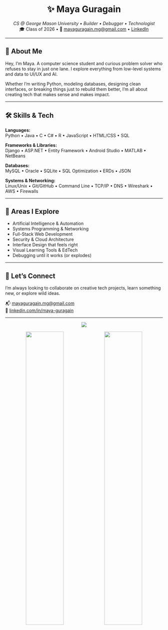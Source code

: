 <!--
**MayaGuragain/MayaGuragain** is a ✨ _special_ ✨ repository because its `README.md` (this file) appears on your GitHub profile.

Here are some ideas to get you started:

- 🔭 I’m currently working on ...
- 🌱 I’m currently learning ...
- 👯 I’m looking to collaborate on ...
- 🤔 I’m looking for help with ...
- 💬 Ask me about ...
- 📫 How to reach me: ...
- 😄 Pronouns: ...
- ⚡ Fun fact: ...
-->
<h1 align="center">✨ Maya Guragain</h1>

<p align="center">
  <i>CS @ George Mason University • Builder • Debugger • Technologist</i><br>
  🎓 Class of 2026 • 💬 <a href="mailto:mayaguragain.mg@gmail.com">mayaguragain.mg@gmail.com</a> • 
  <a href="https://www.linkedin.com/in/maya-guragain/">LinkedIn</a>
</p>

---

## 👋 About Me

Hey, I’m Maya. A computer science student and curious problem solver who refuses to stay in just one lane. I explore everything from low-level systems and data to UI/UX and AI.

Whether I’m writing Python, modeling databases, designing clean interfaces, or breaking things just to rebuild them better, I’m all about creating tech that makes sense and makes impact.

---

## 🛠️ Skills & Tech

**Languages:**  
Python • Java • C • C# • R • JavaScript • HTML/CSS • SQL

**Frameworks & Libraries:**  
Django • ASP.NET • Entity Framework • Android Studio • MATLAB • NetBeans

**Databases:**  
MySQL • Oracle • SQLite • SQL Optimization • ERDs • JSON

**Systems & Networking:**  
Linux/Unix • Git/GitHub • Command Line • TCP/IP • DNS • Wireshark • AWS • Firewalls

---

## 🧠 Areas I Explore

- Artificial Intelligence & Automation  
- Systems Programming & Networking  
- Full-Stack Web Development  
- Security & Cloud Architecture  
- Interface Design that feels right  
- Visual Learning Tools & EdTech  
- Debugging until it works (or explodes)

---

## 🤝 Let’s Connect

I’m always looking to collaborate on creative tech projects, learn something new, or explore wild ideas.

📬 [mayaguragain.mg@gmail.com](mailto:mayaguragain.mg@gmail.com)  
🔗 [linkedin.com/in/maya-guragain](https://www.linkedin.com/in/maya-guragain)

---

<p align="center">
  <img src="https://readme-typing-svg.herokuapp.com?font=Fira+Code&duration=3000&pause=500&color=FF5DA2&center=true&vCenter=true&width=440&lines=Curious+Coder.;Creative+Thinker.;Future+Engineer."/>
</p>

<p align="center">
  <img src="https://github-readme-stats.vercel.app/api?username=mayaguragain&show_icons=true&theme=tokyonight&hide_title=true" width="49%"/>
  <img src="https://github-readme-stats.vercel.app/api/top-langs/?username=mayaguragain&layout=compact&theme=tokyonight" width="49%"/>
</p>
